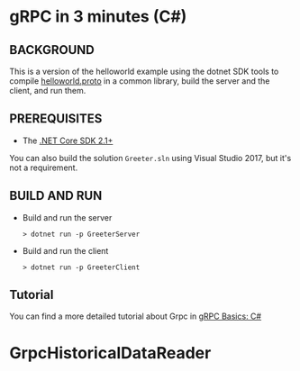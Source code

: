 gRPC in 3 minutes (C#)
========================

BACKGROUND
-------------
This is a version of the helloworld example using the dotnet SDK
tools to compile [helloworld.proto][] in a common library, build the server
and the client, and run them.

PREREQUISITES
-------------

- The [.NET Core SDK 2.1+](https://www.microsoft.com/net/core)

You can also build the solution `Greeter.sln` using Visual Studio 2017,
but it's not a requirement.

BUILD AND RUN
-------------

- Build and run the server

  ```
  > dotnet run -p GreeterServer
  ```

- Build and run the client

  ```
  > dotnet run -p GreeterClient
  ```

Tutorial
--------

You can find a more detailed tutorial about Grpc in [gRPC Basics: C#][]

[helloworld.proto]:../../protos/helloworld.proto
[gRPC Basics: C#]:https://grpc.io/docs/languages/csharp/basics
# GrpcHistoricalDataReader

